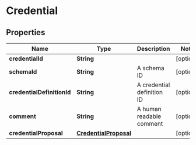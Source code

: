 

# Credential

## Properties

Name | Type | Description | Notes
------------ | ------------- | ------------- | -------------
**credentialId** | **String** |  |  [optional]
**schemaId** | **String** | A schema ID |  [optional]
**credentialDefinitionId** | **String** | A credential definition ID |  [optional]
**comment** | **String** | A human readable comment |  [optional]
**credentialProposal** | [**CredentialProposal**](CredentialProposal.md) |  |  [optional]



